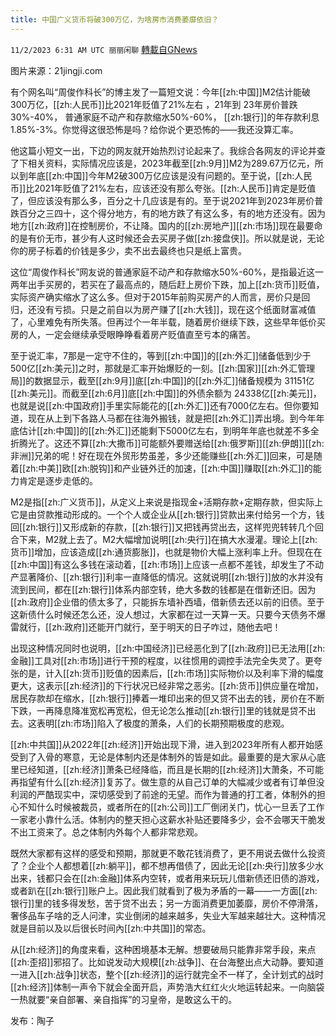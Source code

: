 ```yaml
---
title: 中国广义货币将破300万亿，为啥房市消费萎靡依旧？
---
```

`11/2/2023 6:31 AM UTC 丽丽闲聊` [轉載自GNews](https://gnews.org/articles/1911841)

图片来源：21jingji.com

有个网名叫“周俊作科长”的博主发了一篇短文说：今年[[zh:中国]]M2估计能破 300万亿，[[zh:人民币]]比2021年贬值了21%左右 ，21年到 23年房价普跌 30%-40%， 普通家庭不动产和存款缩水50%-60%， [[zh:银行]]的年存款利息1.85%-3%。你觉得这很恐怖是吗？给你说个更恐怖的——我还没算汇率。

他这篇小短文一出，下边的网友就开始热烈讨论起来了。我综合各网友的评论并查了下相关资料，实际情况应该是，2023年截至[[zh:9月]]M2为289.67万亿元，所以到年底[[zh:中国]]今年M2破300万亿应该是没有问题的。至于说，[[zh:人民币]]比2021年贬值了21%左右，应该还没有那么夸张。[[zh:人民币]]肯定是贬值了，但应该没有那么多，百分之十几应该是有的。至于说2021年到2023年房价普跌百分之三四十，这个得分地方，有的地方跌了有这么多，有的地方还没有。因为地方[[zh:政府]]在控制房价，不让降。国内的[[zh:房地产]][[zh:市场]]现在最要命的是有价无市，甚少有人这时候还会去买房子做[[zh:接盘侠]]。所以就是说，无论你的房子标着的价钱是多少，卖不出去最终也只是纸上富贵。

这位“周俊作科长”网友说的普通家庭不动产和存款缩水50%-60%，是指最近这一两年出手买房的，若买在了最高点的，随后赶上房价下跌，加上[[zh:货币]]贬值，实际资产确实缩水了这么多。但对于2015年前购买房产的人而言，房价只是回归，还没有亏损。只是之前自以为房产赚了[[zh:大钱]]，现在这个纸面财富减值了，心里难免有所失落。但再过个一年半载，随着房价继续下跌，这些早年低价买房的人，一定会继续承受眼睁睁看着房产贬值直至亏本的痛苦。

至于说汇率，7那是一定守不住的，等到[[zh:中国]]的[[zh:外汇]]储备低到少于500亿[[zh:美元]]之时，那就是汇率开始爆贬的一刻。[[zh:国家]][[zh:外汇管理局]]的数据显示，截至[[zh:9月]]底[[zh:中国]]的[[zh:外汇]]储备规模为 31151亿[[zh:美元]]。而截至[[zh:6月]]底[[zh:中国]]的外债余额为 24338亿[[zh:美元]]，也就是说[[zh:中国政府]]手里实际能花的[[zh:外汇]]还有7000亿左右。但你要知道，现在从上到下各路人马都在往海外搬钱，就是把[[zh:外汇]]弄出境。到今年年底估计[[zh:中国]]的[[zh:外汇]]还能剩下5000亿左右，到明年年底也就差不多全折腾光了。这还不算[[zh:大撒币]]可能额外要赠送给[[zh:俄罗斯]][[zh:伊朗]][[zh:非洲]]兄弟的呢！好在现在外贸形势虽差，多少还能赚些[[zh:外汇]]回来，可是随着[[zh:中美]]欧[[zh:脱钩]]和产业链外迁的加速，[[zh:中国]]赚取[[zh:外汇]]的能力肯定是逐步走低的。

M2是指[[zh:广义货币]]，从定义上来说是指现金+活期存款+定期存款，但实际上它是由贷款推动形成的。一个个人或企业从[[zh:银行]]贷款出来付给另一个方，钱回[[zh:银行]]又形成新的存款，[[zh:银行]]又把钱再贷出去，这样兜兜转转几个回合下来，M2就上去了。M2大幅增加说明[[zh:央行]]在搞大水漫灌。理论上[[zh:货币]]增加，应该造成[[zh:通货膨胀]]，也就是物价大幅上涨利率上升。但现在在[[zh:中国]]有这么多钱在滚动着，[[zh:市场]]上应该一点都不差钱，却发生了不动产显著降价、[[zh:银行]]利率一直降低的情况。这就说明[[zh:银行]]放的水并没有流到民间，都在[[zh:银行]]体系内部空转，绝大多数的钱都是在借新还旧。因为[[zh:政府]]企业借的债太多了，只能拆东墙补西墙，借新债去还以前的旧债。至于这新债什么时候还怎么还，没人想过，大家都在过一天算一天。只要今天债务不爆雷就行，[[zh:政府]]还能开门就行，至于明天的日子咋过，随他去吧！

出现这种情况同时也说明，[[zh:中国经济]]已经恶化到了[[zh:政府]]已无法用[[zh:金融]]工具对[[zh:市场]]进行干预的程度，以往惯用的调控手法完全失灵了。更夸张的是，计入[[zh:货币]]贬值的因素后，[[zh:市场]]实际物价以及利率下滑的幅度更大，这表示[[zh:经济]]的下行状况已经非常之恶劣。[[zh:货币]]供应量在增加，居民存款却在缩水，[[zh:银行]]捧着一堆印出来的但又贷不出去的钱，房价在不断下跌，一再降息降准宽松再宽松，但无论怎么推动[[zh:银行]]里的钱就是贷不出去。这表明[[zh:市场]]陷入了极度的萧条，人们的长期预期极度的悲观。

[[zh:中共国]]从2022年[[zh:经济]]开始出现下滑，进入到2023年所有人都开始感受到了入骨的寒意，无论是体制内还是体制外的皆是如此。最重要的是大家从心底里已经知道，[[zh:经济]]萧条已经降临，而且是长期的[[zh:经济]]大萧条，不可能再指望有什么[[zh:经济]]复苏了。做生意的从自己订单的大幅减少或者有订单但没利润的严酷现实中，深切感受到了前途的无望。而作为普通的打工者，体制外的担心不知什么时候被裁员，或者所在的[[zh:公司]]工厂倒闭关门，忧心一旦丢了工作一家老小靠什么活。体制内的整天担心这薪水补贴还要降多少，会不会哪天干脆发不出工资来了。总之体制内外每个人都非常悲观。

既然大家都有这样的感受和预期，那就更不敢花钱消费了，更不用说去做什么投资了？企业个人都想着[[zh:躺平]]，都不想再借债了，因此无论[[zh:央行]]放多少水出来，钱都只会在[[zh:金融]]体系内空转，或者用来玩玩儿借新债还旧债的游戏，或者趴在[[zh:银行]]账户上。因此我们就看到了极为矛盾的一幕——一方面[[zh:银行]]里的钱多得发愁，苦于贷不出去；另一方面消费更加萎靡，房价不停滑落，奢侈品车子啥的乏人问津，实业倒闭的越来越多，失业大军越来越壮大。这种情况就是目前以及以后很长时间內[[zh:中共国]]的常态。

从[[zh:经济]]的角度来看，这种困境基本无解。想要破局只能靠非常手段，来点[[zh:歪招]]邪招了。比如说发动大规模[[zh:战争]]、在台海整出点大动静。要知道一进入[[zh:战争]]状态，整个[[zh:经济]]的运行就完全不一样了，全计划式的战时[[zh:经济]]体制一声令下就会全面开启，声势浩大红红火火地运转起来。一向脑袋一热就要“亲自部署、亲自指挥”的习皇帝，是敢这么干的。

发布：陶子
